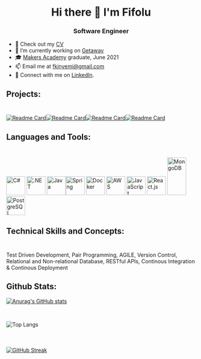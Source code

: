 <H1 align="center"> Hi there 👋 I'm Fifolu </H1>

<h3 align="center"> Software Engineer</h3>


- 🔭 Check out my [CV](https://drive.google.com/file/d/1zOVl0fvkK8Z9olfl5Y-B_48dAG0OeE2t/view?usp=share_link)
- 🔭 I’m currently working on [Getaway](https://github.com/fizzy-fifs/Getaway-BE)
- 🎓 [Makers Academy](https://makers.tech) graduate, June 2021
- 📫 Email me at fkinyemi@gmail.com
- 🔗 Connect with me on [LinkedIn](https://www.linkedin.com/in/fifolu-akinyemi-ab377752/).


## Projects: <br><br>
[![Readme Card](https://github-readme-stats.vercel.app/api/pin/?username=fizzy-fifs&repo=FundedLocal&show_icons=true&theme=tokyonight)](https://github.com/fizzy-fifs/FundedLocal)[![Readme Card](https://github-readme-stats.vercel.app/api/pin/?username=fizzy-fifs&repo=Simple-RAG-Application&show_icons=true&theme=tokyonight)](https://github.com/fizzy-fifs/RAG-Chatbot)[![Readme Card](https://github-readme-stats.vercel.app/api/pin/?username=fizzy-fifs&repo=Gazebo-Basics&show_icons=true&theme=tokyonight)](https://github.com/fizzy-fifs/Gazebo-Basics)[![Readme Card](https://github-readme-stats.vercel.app/api/pin/?username=fizzy-fifs&repo=NoteApp&show_icons=true&theme=tokyonight)](https://github.com/fizzy-fifs/NoteApp)

## Languages and Tools:<br><br>
<img src="https://cdn.svgporn.com/logos/c-sharp.svg" width="50" height="50" alt="C#"> <img src="https://cdn.svgporn.com/logos/dotnet.svg" width="50" height="50" alt=".NET"> <img src="https://cdn.svgporn.com/logos/java.svg" width="50" height="50" alt="Java"><img src="https://cdn.svgporn.com/logos/spring-icon.svg" width="50" height="50" alt="Spring"> <img src="https://cdn.svgporn.com/logos/docker-icon.svg" width="50" height="50" alt="Docker"> <img src="https://cdn.svgporn.com/logos/aws.svg" width="50" height="50" alt="AWS"> <img src="https://cdn.svgporn.com/logos/javascript.svg" width="50" height="50" alt="JavaScript" /> <img src="https://cdn.svgporn.com/logos/react.svg" width="50" height="50" alt="React.js" /> <img src="https://cdn.svgporn.com/logos/mongodb.svg" width="50" height="100" alt="MongoDB" /> <img src="https://cdn.svgporn.com/logos/postgresql.svg" width="50" height="50" alt="PostgreSQL" />

## Technical Skills and Concepts: <br><br>
Test Driven Development, Pair Programming, AGILE, Version Control, Relational and Non-relational Database, RESTful APIs, Continous Integration & Continous Deployment

## Github Stats:
[![Anurag's GitHub stats](https://github-readme-stats.vercel.app/api?username=fizzy-fifs&count_private=true&show_icons=true&theme=tokyonight)](https://github.com/anuraghazra/github-readme-stats)

<br/>

![Top Langs](https://github-readme-stats.vercel.app/api/top-langs/?username=fizzy-fifs&langs_count=10&layout=compact&theme=tokyonight) 

<br/>

  <div>
    <a href="https://git.io/streak-stats">
      <img src="https://github-readme-streak-stats-seven-azure.vercel.app?user=fizzy-fifs&theme=tokyonight-duo&hide_border=true&short_numbers=true&date_format=j%20M%5B%20Y%5D&mode=weekly" alt="GitHub Streak" style="margin-top: 20px;"/>
    </a>
  </div>
